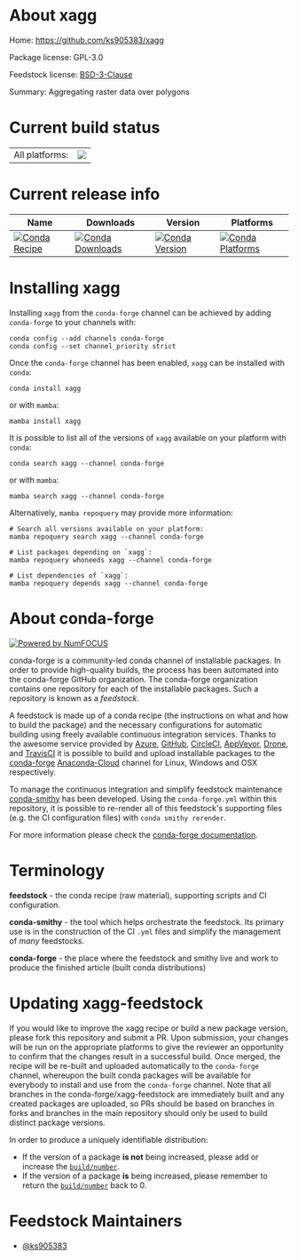 About xagg
==========

Home: https://github.com/ks905383/xagg

Package license: GPL-3.0

Feedstock license: [BSD-3-Clause](https://github.com/conda-forge/xagg-feedstock/blob/main/LICENSE.txt)

Summary: Aggregating raster data over polygons

Current build status
====================


<table><tr><td>All platforms:</td>
    <td>
      <a href="https://dev.azure.com/conda-forge/feedstock-builds/_build/latest?definitionId=13074&branchName=main">
        <img src="https://dev.azure.com/conda-forge/feedstock-builds/_apis/build/status/xagg-feedstock?branchName=main">
      </a>
    </td>
  </tr>
</table>

Current release info
====================

| Name | Downloads | Version | Platforms |
| --- | --- | --- | --- |
| [![Conda Recipe](https://img.shields.io/badge/recipe-xagg-green.svg)](https://anaconda.org/conda-forge/xagg) | [![Conda Downloads](https://img.shields.io/conda/dn/conda-forge/xagg.svg)](https://anaconda.org/conda-forge/xagg) | [![Conda Version](https://img.shields.io/conda/vn/conda-forge/xagg.svg)](https://anaconda.org/conda-forge/xagg) | [![Conda Platforms](https://img.shields.io/conda/pn/conda-forge/xagg.svg)](https://anaconda.org/conda-forge/xagg) |

Installing xagg
===============

Installing `xagg` from the `conda-forge` channel can be achieved by adding `conda-forge` to your channels with:

```
conda config --add channels conda-forge
conda config --set channel_priority strict
```

Once the `conda-forge` channel has been enabled, `xagg` can be installed with `conda`:

```
conda install xagg
```

or with `mamba`:

```
mamba install xagg
```

It is possible to list all of the versions of `xagg` available on your platform with `conda`:

```
conda search xagg --channel conda-forge
```

or with `mamba`:

```
mamba search xagg --channel conda-forge
```

Alternatively, `mamba repoquery` may provide more information:

```
# Search all versions available on your platform:
mamba repoquery search xagg --channel conda-forge

# List packages depending on `xagg`:
mamba repoquery whoneeds xagg --channel conda-forge

# List dependencies of `xagg`:
mamba repoquery depends xagg --channel conda-forge
```


About conda-forge
=================

[![Powered by
NumFOCUS](https://img.shields.io/badge/powered%20by-NumFOCUS-orange.svg?style=flat&colorA=E1523D&colorB=007D8A)](https://numfocus.org)

conda-forge is a community-led conda channel of installable packages.
In order to provide high-quality builds, the process has been automated into the
conda-forge GitHub organization. The conda-forge organization contains one repository
for each of the installable packages. Such a repository is known as a *feedstock*.

A feedstock is made up of a conda recipe (the instructions on what and how to build
the package) and the necessary configurations for automatic building using freely
available continuous integration services. Thanks to the awesome service provided by
[Azure](https://azure.microsoft.com/en-us/services/devops/), [GitHub](https://github.com/),
[CircleCI](https://circleci.com/), [AppVeyor](https://www.appveyor.com/),
[Drone](https://cloud.drone.io/welcome), and [TravisCI](https://travis-ci.com/)
it is possible to build and upload installable packages to the
[conda-forge](https://anaconda.org/conda-forge) [Anaconda-Cloud](https://anaconda.org/)
channel for Linux, Windows and OSX respectively.

To manage the continuous integration and simplify feedstock maintenance
[conda-smithy](https://github.com/conda-forge/conda-smithy) has been developed.
Using the ``conda-forge.yml`` within this repository, it is possible to re-render all of
this feedstock's supporting files (e.g. the CI configuration files) with ``conda smithy rerender``.

For more information please check the [conda-forge documentation](https://conda-forge.org/docs/).

Terminology
===========

**feedstock** - the conda recipe (raw material), supporting scripts and CI configuration.

**conda-smithy** - the tool which helps orchestrate the feedstock.
                   Its primary use is in the construction of the CI ``.yml`` files
                   and simplify the management of *many* feedstocks.

**conda-forge** - the place where the feedstock and smithy live and work to
                  produce the finished article (built conda distributions)


Updating xagg-feedstock
=======================

If you would like to improve the xagg recipe or build a new
package version, please fork this repository and submit a PR. Upon submission,
your changes will be run on the appropriate platforms to give the reviewer an
opportunity to confirm that the changes result in a successful build. Once
merged, the recipe will be re-built and uploaded automatically to the
`conda-forge` channel, whereupon the built conda packages will be available for
everybody to install and use from the `conda-forge` channel.
Note that all branches in the conda-forge/xagg-feedstock are
immediately built and any created packages are uploaded, so PRs should be based
on branches in forks and branches in the main repository should only be used to
build distinct package versions.

In order to produce a uniquely identifiable distribution:
 * If the version of a package **is not** being increased, please add or increase
   the [``build/number``](https://docs.conda.io/projects/conda-build/en/latest/resources/define-metadata.html#build-number-and-string).
 * If the version of a package **is** being increased, please remember to return
   the [``build/number``](https://docs.conda.io/projects/conda-build/en/latest/resources/define-metadata.html#build-number-and-string)
   back to 0.

Feedstock Maintainers
=====================

* [@ks905383](https://github.com/ks905383/)

